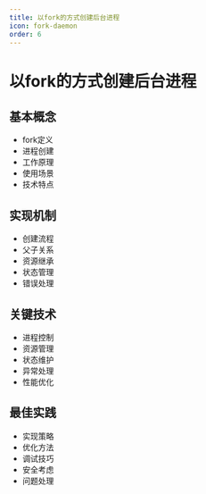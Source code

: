 ```yaml
---
title: 以fork的方式创建后台进程
icon: fork-daemon
order: 6
---
```


# 以fork的方式创建后台进程

## 基本概念
- fork定义
- 进程创建
- 工作原理
- 使用场景
- 技术特点

## 实现机制
- 创建流程
- 父子关系
- 资源继承
- 状态管理
- 错误处理

## 关键技术
- 进程控制
- 资源管理
- 状态维护
- 异常处理
- 性能优化

## 最佳实践
- 实现策略
- 优化方法
- 调试技巧
- 安全考虑
- 问题处理
